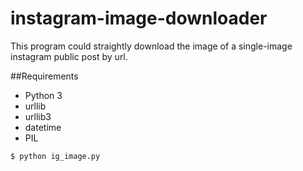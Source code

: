 # instagram-image-downloader
This program could straightly download the image of a single-image instagram public post by url.

##Requirements
* Python 3
* urllib
* urllib3
* datetime
* PIL

`$ python ig_image.py`
